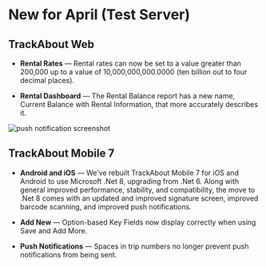 # New for April (Test Server)

## TrackAbout Web

* **Rental Rates** — Rental rates can now be set to a value greater than 200,000 up to a value of 10,000,000,000.0000 (ten billion out to four decimal places).
  
* **Rental Dashboard** — The Rental Balance report has a new name, Current Balance with Rental Information, that more accurately describes it.

![push notification screenshot](https://supportkb.trackabout.com/Content/Resources/Images/image1449.png)





## TrackAbout Mobile 7

* **Android and iOS** — We’ve rebuilt TrackAbout Mobile 7 for iOS and Android to use Microsoft .Net 8, upgrading from .Net 6. Along with general improved performance, stability, and compatibility, the move to .Net 8 comes with an updated and improved signature screen, improved barcode scanning, and improved push notifications.

* **Add New** — Option-based Key Fields now display correctly when using Save and Add More.
  
* **Push Notifications** — Spaces in trip numbers no longer prevent push notifications from being sent.



